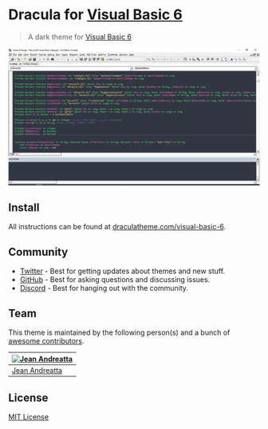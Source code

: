 # Dracula for [Visual Basic 6](https://docs.microsoft.com/en-us/dotnet/visual-basic/)

> A dark theme for [Visual Basic 6](https://docs.microsoft.com/en-us/dotnet/visual-basic/)

![Screenshot](./screenshot.png)

## Install

All instructions can be found at [draculatheme.com/visual-basic-6](https://draculatheme.com/visual-basic-6).

## Community

* [Twitter](https://twitter.com/draculatheme) - Best for getting updates about themes and new stuff.
* [GitHub](https://github.com/dracula/dracula-theme/discussions) - Best for asking questions and discussing issues.
* [Discord](https://draculatheme.com/discord-invite) - Best for hanging out with the community.

## Team

This theme is maintained by the following person(s) and a bunch of [awesome contributors](https://github.com/dracula/visual-basic-6/graphs/contributors).

[![Jean Andreatta](https://avatars.githubusercontent.com/u/60496134?s=100)](https://github.com/jecsatta) |
--- |
[Jean Andreatta](https://github.com/jecsatta) |

## License

[MIT License](./LICENSE)